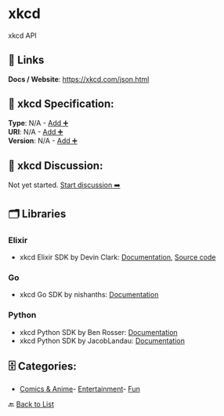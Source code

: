 # xkcd

xkcd API

##  🔗 Links
**Docs / Website**: https://xkcd.com/json.html

## 🧬 xkcd Specification:
**Type**: N/A - [Add ➕](https://github.com/apis-list/apis-list/edit/main/apis.yaml#L23638)  
**URI**: N/A - [Add ➕](https://github.com/apis-list/apis-list/edit/main/apis.yaml#L23638)  
**Version**: N/A - [Add ➕](https://github.com/apis-list/apis-list/edit/main/apis.yaml#L23638)

## 💬 xkcd Discussion:
Not yet started. [Start discussion ➡️](https://github.com/apis-list/apis-list/discussions/new)

## 🗂️ Libraries
### Elixir
- xkcd Elixir SDK by Devin Clark: [Documentation](https://libraries.io/hex/xkcd), [Source code](https://github.com/notdevinclark/xkcd)
### Go
- xkcd Go SDK by nishanths: [Documentation](https://github.com/nishanths/go-xkcd)
### Python
- xkcd Python SDK by Ben Rosser: [Documentation](https://pypi.python.org/pypi/xkcd/)
- xkcd Python SDK by JacobLandau: [Documentation](https://github.com/JacobLandau/pykcd)


## 🗄️ Categories:
- [Comics & Anime](https://github.com/apis-list/apis-list#comics--anime-)- [Entertainment](https://github.com/apis-list/apis-list#entertainment-)- [Fun](https://github.com/apis-list/apis-list#fun-)

🔙  [Back to List](https://github.com/apis-list/apis-list)
